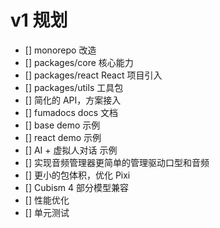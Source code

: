 # v1 规划

- [] monorepo 改造
- [] packages/core 核心能力
- [] packages/react React 项目引入
- [] packages/utils 工具包
- [] 简化的 API，方案接入
- [] fumadocs docs 文档
- [] base demo 示例
- [] react demo 示例
- [] AI + 虚拟人对话 示例
- [] 实现音频管理器更简单的管理驱动口型和音频
- [] 更小的包体积，优化 Pixi
- [] Cubism 4 部分模型兼容
- [] 性能优化
- [] 单元测试
